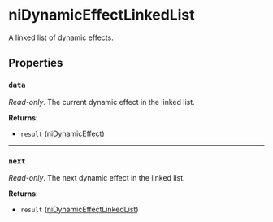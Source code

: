 # niDynamicEffectLinkedList
<div class="search_terms" style="display: none">nidynamiceffectlinkedlist, dynamiceffectlinkedlist</div>

<!---
	This file is autogenerated. Do not edit this file manually. Your changes will be ignored.
	More information: https://github.com/MWSE/MWSE/tree/master/docs
-->

A linked list of dynamic effects.

## Properties

### `data`
<div class="search_terms" style="display: none">data</div>

*Read-only*. The current dynamic effect in the linked list.

**Returns**:

* `result` ([niDynamicEffect](../../types/niDynamicEffect))

***

### `next`
<div class="search_terms" style="display: none">next</div>

*Read-only*. The next dynamic effect in the linked list.

**Returns**:

* `result` ([niDynamicEffectLinkedList](../../types/niDynamicEffectLinkedList))

